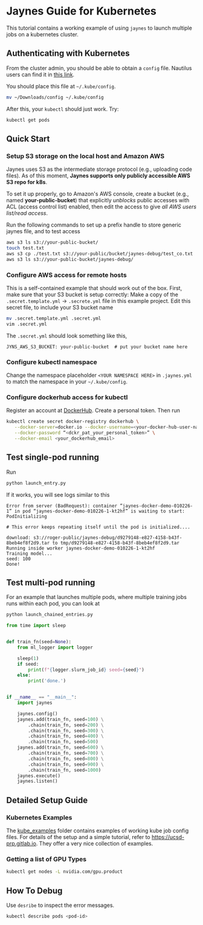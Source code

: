 # Jaynes Guide for Kubernetes

This tutorial contains a working example of using `jaynes` to launch multiple jobs on a kubernetes cluster.

## Authenticating with Kubernetes

From the cluster admin, you should be able to obtain a `config` file. Nautilus users can find it in [this link](https://portal.nrp-nautilus.io/authConfig).

You should place this file at `~/.kube/config`.

```bash
mv ~/Downloads/config ~/.kube/config
```

After this, your `kubectl` should just work. Try:

```bash
kubectl get pods
```

## Quick Start

### Setup S3 storage on the local host and Amazon AWS

Jaynes uses S3 as the intermediate storage protocol (e.g., uploading code files). As of this moment, **Jaynes supports only publicly accessible AWS S3 repo for k8s**.

To set it up properly, go to Amazon's AWS console, create a bucket (e.g., named **your-public-bucket**) that explicitly *unblocks* public accesses with ACL (access control list) enabled, then edit the access
to give *all AWS users list/read access*.

Run the following commands to set up a prefix handle to store generic jaynes file, and to test access

```bash
aws s3 ls s3://your-public-bucket/
touch test.txt
aws s3 cp ./test.txt s3://your-public/bucket/jaynes-debug/test_co.txt
aws s3 ls s3://your-public-bucket/jaynes-debug/
```

### Configure AWS access for remote hosts

This is a self-contained example that should work out of the box. First, make sure that your S3 bucket is setup correctly:  Make a copy of the `.secret.template.yml` -> `.secrete.yml` file in this example project. Edit this secret file, to include your S3 bucket name

```bash
mv .secret.template.yml .secret.yml
vim .secret.yml
```

The `.secret.yml` should look something like this,

```
JYNS_AWS_S3_BUCKET: your-public-bucket  # put your bucket name here
```

### Configure kubectl namespace

Change the namespace placeholder `<YOUR NAMESPACE HERE>` in `.jaynes.yml` to match the namespace in your `~/.kube/config`.

### Configure dockerhub access for kubectl

Register an account at [DockerHub](). Create a personal token. Then run

```bash
kubectl create secret docker-registry dockerhub \
   --docker-server=docker.io --docker-username=<your-docker-hub-user-name> \
   --docker-password “<dckr_pat_your_personal_token>” \
   --docker-email <your_dockerhub_email>
```

## Test single-pod running

Run

```bash
python launch_entry.py
```

If it works, you will see logs similar to this

```
Error from server (BadRequest): container “jaynes-docker-demo-010226-1” in pod “jaynes-docker-demo-010226-1-kt2hf” is waiting to start: PodInitializing

# This error keeps repeating itself until the pod is initialized....

download: s3://roger-public/jaynes-debug/d9279148-e827-4158-b43f-8beb4ef8f2d9.tar to tmp/d9279148-e827-4158-b43f-8beb4ef8f2d9.tar
Running inside worker jaynes-docker-demo-010226-1-kt2hf
Training model...
seed: 100
Done!
```

## Test multi-pod running

For an example that launches multiple pods, where multiple training jobs runs within each pod, you can look at 

```bash
python launch_chained_entries.py
```

```python
from time import sleep


def train_fn(seed=None):
    from ml_logger import logger

    sleep(1)
    if seed:
        print(f"{logger.slurm_job_id} seed={seed}")
    else:
        print('done.')


if __name__ == "__main__":
    import jaynes

    jaynes.config()
    jaynes.add(train_fn, seed=100) \
        .chain(train_fn, seed=200) \
        .chain(train_fn, seed=300) \
        .chain(train_fn, seed=400) \
        .chain(train_fn, seed=500)
    jaynes.add(train_fn, seed=600) \
        .chain(train_fn, seed=700) \
        .chain(train_fn, seed=800) \
        .chain(train_fn, seed=900) \
        .chain(train_fn, seed=1000)
    jaynes.execute()
    jaynes.listen()
```

## Detailed Setup Guide

### Kubernetes Examples

The [kube_examples](kube_examples) folder contains examples of working kube job config files. For details of the setup and a simple tutorial, refer to https://ucsd-prp.gitlab.io. They offer a very nice collection of examples.

### Getting a list of GPU Types

```bash
kubectl get nodes -L nvidia.com/gpu.product
```

## How To Debug

Use `desribe` to inspect the error messages.

```bash
kubectl describe pods <pod-id>
```
